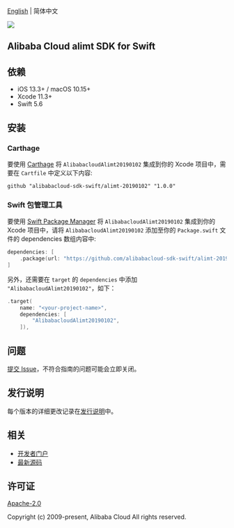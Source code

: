 [English](README.md) | 简体中文

![](https://aliyunsdk-pages.alicdn.com/icons/AlibabaCloud.svg)

## Alibaba Cloud alimt SDK for Swift

## 依赖

- iOS 13.3+ / macOS 10.15+
- Xcode 11.3+
- Swift 5.6

## 安装

### Carthage

要使用 [Carthage](https://github.com/Carthage/Carthage) 将 `AlibabacloudAlimt20190102` 集成到你的 Xcode 项目中，需要在 `Cartfile` 中定义以下内容:

```ogdl
github "alibabacloud-sdk-swift/alimt-20190102" "1.0.0"
```

### Swift 包管理工具

要使用 [Swift Package Manager](https://swift.org/package-manager/) 将 `AlibabacloudAlimt20190102` 集成到你的 Xcode 项目中，请将 `AlibabacloudAlimt20190102` 添加至你的 `Package.swift` 文件的 dependencies 数组内容中:

```swift
dependencies: [
    .package(url: "https://github.com/alibabacloud-sdk-swift/alimt-20190102.git", from: "1.0.0")
]
```

另外，还需要在 `target` 的 `dependencies` 中添加 `"AlibabacloudAlimt20190102"`，如下：

```swift
.target(
    name: "<your-project-name>",
    dependencies: [
        "AlibabacloudAlimt20190102",
    ]),
```

## 问题

[提交 Issue](https://github.com/alibabacloud-sdk-swift/alimt-20190102/issues/new)，不符合指南的问题可能会立即关闭。

## 发行说明

每个版本的详细更改记录在[发行说明](./ChangeLog.txt)中。

## 相关

* [开发者门户](https://next.api.aliyun.com/home)
* [最新源码](https://github.com/alibabacloud-sdk-swift/alimt-20190102)

## 许可证

[Apache-2.0](http://www.apache.org/licenses/LICENSE-2.0)

Copyright (c) 2009-present, Alibaba Cloud All rights reserved.
